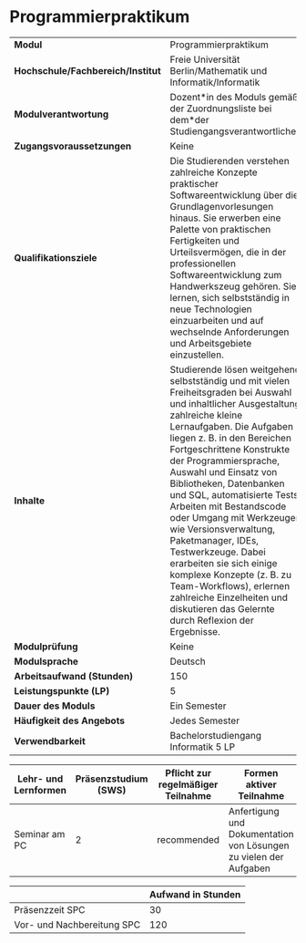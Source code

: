 # Programmierpraktikum

| | |
|-|-|
|**Modul**                           | Programmierpraktikum |
|**Hochschule/Fachbereich/Institut** | Freie Universität Berlin/Mathematik und Informatik/Informatik |
|**Modulverantwortung**              | Dozent\*in des Moduls gemäß der Zuordnungsliste bei dem\*der Studiengangsverantwortlichen |
|**Zugangsvoraussetzungen**          | Keine |
|**Qualifikationsziele**             | Die Studierenden verstehen zahlreiche Konzepte praktischer Softwareentwicklung über die Grundlagenvorlesungen hinaus. Sie erwerben eine Palette von praktischen Fertigkeiten und Urteilsvermögen, die in der professionellen Softwareentwicklung zum Handwerkszeug gehören. Sie lernen, sich selbstständig in neue Technologien einzuarbeiten und auf wechselnde Anforderungen und Arbeitsgebiete einzustellen. |
|**Inhalte**                         | Studierende lösen weitgehend selbstständig und mit vielen Freiheitsgraden bei Auswahl und inhaltlicher Ausgestaltung zahlreiche kleine Lernaufgaben. Die Aufgaben liegen z. B. in den Bereichen Fortgeschrittene Konstrukte der Programmiersprache, Auswahl und Einsatz von Bibliotheken, Datenbanken und SQL, automatisierte Tests, Arbeiten mit Bestandscode oder Umgang mit Werkzeugen wie Versionsverwaltung, Paketmanager, IDEs, Testwerkzeuge. Dabei erarbeiten sie sich einige komplexe Konzepte (z. B. zu Team-Workflows), erlernen zahlreiche Einzelheiten und diskutieren das Gelernte durch Reflexion der Ergebnisse. |
|**Modulprüfung**                    | Keine |
|**Modulsprache**                    | Deutsch |
|**Arbeitsaufwand (Stunden)**        | 150|
|**Leistungspunkte (LP)**            | 5 |
|**Dauer des Moduls**                | Ein Semester |
|**Häufigkeit des Angebots**         | Jedes Semester |
|**Verwendbarkeit**                  | Bachelorstudiengang Informatik 5 LP |

| Lehr- und Lernformen | Präsenzstudium <br> (SWS) | Pflicht zur regelmäßiger Teilnahme | Formen aktiver Teilnahme |
| ---------------------|---------------------------|------------------------------------|------------------------- |
| Seminar am PC | 2 | recommended | Anfertigung und Dokumentation von Lösungen zu vielen der Aufgaben |

|   | Aufwand in Stunden |
| - |--------------------|
| Präsenzzeit SPC | 30 |
| Vor- und Nachbereitung SPC | 120 |

